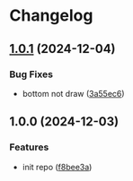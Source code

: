 # Changelog

## [1.0.1](https://github.com/UnluckyNinja/userscript-tona-downloader/compare/v1.0.0...v1.0.1) (2024-12-04)


### Bug Fixes

* bottom not draw ([3a55ec6](https://github.com/UnluckyNinja/userscript-tona-downloader/commit/3a55ec690a3c2f4922913137f6ef37383b945e19))

## 1.0.0 (2024-12-03)


### Features

* init repo ([f8bee3a](https://github.com/UnluckyNinja/userscript-tona-downloader/commit/f8bee3a3cf92add31e93a7dd5393cfd29fd7b9e2))
